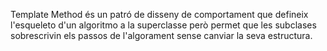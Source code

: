 Template Method és un patró de disseny de comportament que defineix l'esqueleto d'un algoritmo a la superclasse però permet que les subclases sobrescrivin els passos de l'algorament sense canviar la seva estructura.
